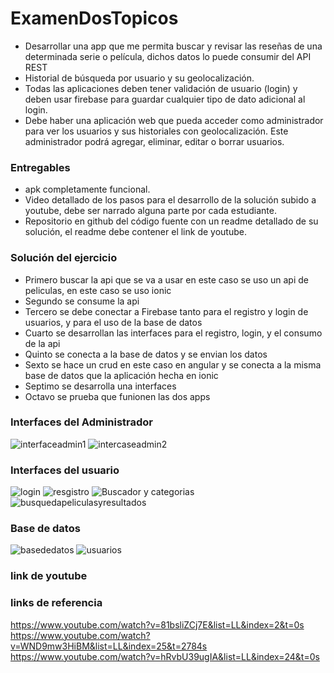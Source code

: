 # ExamenDosTopicos
- Desarrollar una app que me permita buscar y revisar las reseñas de una determinada serie o película, dichos datos lo puede consumir  del API REST
- Historial de búsqueda por usuario y su geolocalización.
- Todas las aplicaciones deben tener validación de usuario (login) y deben usar firebase para guardar cualquier tipo de dato         adicional al login.
- Debe haber una aplicación web que pueda acceder como administrador para ver los usuarios
  y sus historiales con geolocalización. Este administrador podrá agregar, eliminar, editar o
 borrar usuarios.
### Entregables
- apk completamente funcional.
- Video detallado de los pasos para el desarrollo de la solución subido a youtube, debe ser
  narrado alguna parte por cada estudiante.
- Repositorio en github del código fuente con un readme detallado de su solución, el readme
  debe contener el link de youtube.
### Solución del ejercicio
- Primero buscar la api que se va a usar en este caso se uso un api de peliculas, en este caso se uso ionic
- Segundo se consume la api
- Tercero se debe conectar a Firebase tanto para el registro y login de usuarios, y para el uso de la base de datos
- Cuarto se desarrollan las interfaces para el registro, login, y el consumo de la api
- Quinto se conecta a la base de datos y se envian los datos
- Sexto se hace un crud en este caso en angular y se conecta a la misma base de datos que la aplicación hecha en ionic
- Septimo se desarrolla una interfaces
- Octavo se prueba que funionen las dos apps
### Interfaces del Administrador
![interfaceadmin1](https://user-images.githubusercontent.com/38759833/93405968-203c8580-f854-11ea-9df1-eeb2227f9c6f.PNG)
![intercaseadmin2](https://user-images.githubusercontent.com/38759833/93406248-ce482f80-f854-11ea-933b-ea7850ffba0c.PNG)
### Interfaces del usuario
![login](https://user-images.githubusercontent.com/38759833/93406359-15362500-f855-11ea-8ed0-35241c462b16.PNG)
![resgistro](https://user-images.githubusercontent.com/38759833/93410152-1455c100-f85e-11ea-8fce-0ef5844efc85.PNG)
![Buscador y categorias](https://user-images.githubusercontent.com/38759833/93410221-351e1680-f85e-11ea-8bc5-56b87c85f1f1.PNG)
![busquedapeliculasyresultados](https://user-images.githubusercontent.com/38759833/93410421-947c2680-f85e-11ea-92a1-55a34b7a37b3.PNG)
### Base de datos
![basededatos](https://user-images.githubusercontent.com/38759833/93407579-29c7ec80-f858-11ea-8bbf-a551f1303997.PNG)
![usuarios](https://user-images.githubusercontent.com/38759833/93410104-f8521f80-f85d-11ea-92b4-b2a0ff367679.PNG)
### link de youtube
### links de referencia
https://www.youtube.com/watch?v=81bsliZCj7E&list=LL&index=2&t=0s
https://www.youtube.com/watch?v=WND9mw3HiBM&list=LL&index=25&t=2784s
https://www.youtube.com/watch?v=hRvbU39ugIA&list=LL&index=24&t=0s
 
